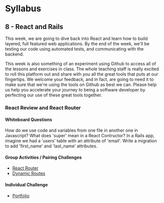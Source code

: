 # Syllabus

## 8 - React and Rails
This week, we are going to dive back into React and learn how to build layered, full featured web applications.  By the end of the week, we'll be testing our code using automated tests, and communicating with the backend.

This week is also something of an experiment using Github to access all of the lessons and exercises in class.  The whole teaching staff is really excited to roll this platform out and share with you all the great tools that puts at our fingertips.  We welcome your feedback, and in fact, are going to need it to make sure that we're using the tools on Github as best we can.  Please help us help you accelerate your journey to being a software developer by perfecting our use of these great tools together.

### React Review and React Router

#### Whiteboard Questions
How do we use code and variables from one file in another one in Javascript?
What does 'super' mean in a React Contructor?
In a Rails app, imagine we had a 'users' table with an attribute of 'email'.  Write a migration to add 'first_name' and 'last_name' attributes.

#### Group Activities / Pairing Challenges
* [React Router](https://classroom.github.com/g/RSynp64z)
* [Dynamic Routes](https://classroom.github.com/g/wDfJSJlP)

#### Individual Challenge
* [Portfolio](https://classroom.github.com/a/SKlBq3pj)
